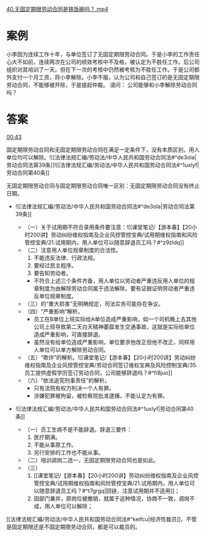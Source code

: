 [40.无固定期限劳动合同是铁饭碗吗？.mp4](file:///E:%5C法律实务%5CA314【游本春】【20小时200讲】劳动纠纷维权指南及企业风控管控宝典（200讲劳动合同签订法律风险防范与合规管理）%5C40.无固定期限劳动合同是铁饭碗吗？.mp4)
# 案例
小李因为连续工作十年，与单位签订了无固定期限劳动合同。于是小李的工作责任心大不如前，连续两次在公司的绩效考核中不及格，被认定为不胜任工作。后公司组织对其培训了一天。但在下一次的考核中仍然被考核为不胜任工作。于是公司额外支付一个月工资，将小李解除。小李不服，认为公司和自己签订的是无固定期限劳动合同，不能够被开除，于是提起仲裁。
请问：
公司能够和小李解除劳动合同吗？
# 答案

[00:43](file:///E:/%5C%E6%B3%95%E5%BE%8B%E5%AE%9E%E5%8A%A1%5CA314%E3%80%90%E6%B8%B8%E6%9C%AC%E6%98%A5%E3%80%91%E3%80%9020%E5%B0%8F%E6%97%B6200%E8%AE%B2%E3%80%91%E5%8A%B3%E5%8A%A8%E7%BA%A0%E7%BA%B7%E7%BB%B4%E6%9D%83%E6%8C%87%E5%8D%97%E5%8F%8A%E4%BC%81%E4%B8%9A%E9%A3%8E%E6%8E%A7%E7%AE%A1%E6%8E%A7%E5%AE%9D%E5%85%B8%EF%BC%88200%E8%AE%B2%E5%8A%B3%E5%8A%A8%E5%90%88%E5%90%8C%E7%AD%BE%E8%AE%A2%E6%B3%95%E5%BE%8B%E9%A3%8E%E9%99%A9%E9%98%B2%E8%8C%83%E4%B8%8E%E5%90%88%E8%A7%84%E7%AE%A1%E7%90%86%EF%BC%89%5C40.%E6%97%A0%E5%9B%BA%E5%AE%9A%E6%9C%9F%E9%99%90%E5%8A%B3%E5%8A%A8%E5%90%88%E5%90%8C%E6%98%AF%E9%93%81%E9%A5%AD%E7%A2%97%E5%90%97%EF%BC%9F.mp4#t=43.081784)

固定期限劳动合同和无固定期限劳动合同在满足一定条件下，没有本质区别，用人单位均可以解除。![[法律法规汇编/劳动法/中华人民共和国劳动合同法#^de3ola|劳动合同法第39条]]![[法律法规汇编/劳动法/中华人民共和国劳动合同法#^1uxlyf|劳动合同第40条]]

无固定期限劳动合同与固定期限劳动合同唯一区别：无固定期限劳动合同没有终止日期。

- ![[法律法规汇编/劳动法/中华人民共和国劳动合同法#^de3ola|劳动合同法第39条]]
	- （一）关于试用期不符合录用条件要注意：![[课堂笔记/【游本春】【20小时200讲】劳动纠纷维权指南及企业风控管控宝典/试用期维权指南和风险管控宝典/21.试用期内，用人单位可以随意辞退员工吗？#^z9zldq]]
	- （二）注意用人单位规章制度的合法性。
		1. 不能违反法律、行政法规。
		2. 要经过民主程序。
		3. 要告知劳动者。
		- 不符合上述三个条件齐备，用人单位以劳动者严重违反用人单位的规章制度为由解除劳动合同属于违法解除。要有证据证明劳动者严重违反单位规章制度。
	- （三）的“重大损害”无明确规定，司法实务可能存在争议。
	- （四）“严重影响”解析。
		- 员工在B单位上班实际给A单位造成严重影响，如一个司机晚上去其他公司上班导致第二天白天精神萎靡发生交通事故，这就是实际给单位造成严重影响，可直接辞退。
		- 虽然没有给单位造成严重影响，单位要求他改正但他不改正，同样用人单位可以单方解除劳动合同。
	- （五）“欺诈”的解析。![[课堂笔记/【游本春】【20小时200讲】劳动纠纷维权指南及企业风控管控宝典/劳动合同签订维权宝典及风险控制宝典/35.员工提供虚假学历签订劳动合同，公司能够辞退吗？#^fi8juo]]
	- （六）“依法追究刑事责任”的解析。
		- 只有法院有权力判决一个人有罪。
		- 涉嫌犯罪被拘留，被检察院批准逮捕，不能认定为有罪。

- ![[法律法规汇编/劳动法/中华人民共和国劳动合同法#^1uxlyf|劳动合同第40条]]
	- （一）员工生病不是不能辞退。辞退三要件：
		1. 医疗期满。
		2. 不能从事原工作。
		3. 另行安排的工作也不能从事。
	- （二）培训调岗二选一，无固定期限劳动合同也是如此。
	- （三）
		1. [[课堂笔记/【游本春】【20小时200讲】劳动纠纷维权指南及企业风控管控宝典/试用期维权指南和风险管控宝典/21.试用期内，用人单位可以随意辞退员工吗？#^t7grgq|回链，注意试用期并不适用]]；
		2. 因部门兼并，原岗位被撤销，就属于这种情况，协商不一致，调岗不成，用人单位可以解除；

[[法律法规汇编/劳动法/中华人民共和国劳动合同法#^keifcu|经济性裁员]]，不管是固定期限还是不固定期限劳动合同，都是可以裁员的。
